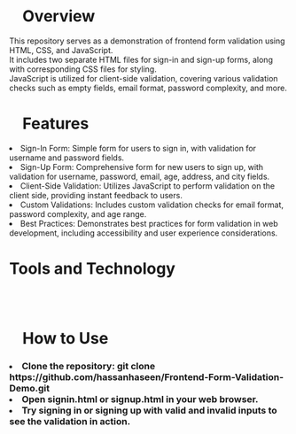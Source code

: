 <ul><h1>Overview</h1></ul>
<p>This repository serves as a demonstration of frontend form validation using HTML, CSS, and JavaScript. <br>
It includes two separate HTML files for sign-in and sign-up forms, along with corresponding CSS files for styling.<br>
JavaScript is utilized for client-side validation, covering various validation checks such as empty fields, email format, password complexity, and more.</p>


<ul><h1>Features</h1></ul>

<li>Sign-In Form: Simple form for users to sign in, with validation for username and password fields.</li>
<li>Sign-Up Form: Comprehensive form for new users to sign up, with validation for username, password, email, age, address, and city fields.</li>
<li>Client-Side Validation: Utilizes JavaScript to perform validation on the client side, providing instant feedback to users.</li>
<li>Custom Validations: Includes custom validation checks for email format, password complexity, and age range.</li>
<li>Best Practices: Demonstrates best practices for form validation in web development, including accessibility and user experience considerations.</li>

<h1>Tools and Technology</h1>
<br>
        <img src="https://camo.githubusercontent.com/bfe6a48836e87b13a16f1f56f88fee428475c2ac29247992ec9b8bcc7154f881/68747470733a2f2f696d672e736869656c64732e696f2f62616467652f48544d4c352d4533344632363f7374796c653d666f722d7468652d6261646765266c6f676f3d68746d6c35266c6f676f436f6c6f723d7768697465" alt="">
        
<img src="https://camo.githubusercontent.com/472c222e8f240a48ae51cd9b082a1b857be809dcd851a25150890c2da50c13a5/68747470733a2f2f696d672e736869656c64732e696f2f62616467652f435353332d3135373242363f7374796c653d666f722d7468652d6261646765266c6f676f3d63737333266c6f676f436f6c6f723d7768697465" alt="">
<img src="https://camo.githubusercontent.com/77a94341662845d3740986b84d8219c0fd4a0a9e4af8e5411c24cec0faee2129/68747470733a2f2f696d672e736869656c64732e696f2f62616467652f4a6176615363726970742d3332333333303f7374796c653d666f722d7468652d6261646765266c6f676f3d6a617661736372697074266c6f676f436f6c6f723d463744463145" alt="">
<img
src="https://camo.githubusercontent.com/513e03fc97acb466e27d445394532ade8d90363a266a4e8ff9526e2c49db0f67/68747470733a2f2f696d672e736869656c64732e696f2f62616467652f56697375616c5f53747564696f5f436f64652d3030373844343f7374796c653d666f722d7468652d6261646765266c6f676f3d76697375616c25323073747564696f253230636f6465266c6f676f436f6c6f723d7768697465" alt="">



<ul> <h1>How to Use </h1> </ul>
<h3>
<li>Clone the repository: git clone https://github.com/hassanhaseen/Frontend-Form-Validation-Demo.git</li>
<li>Open signin.html or signup.html in your web browser.</li>
<li>Try signing in or signing up with valid and invalid inputs to see the validation in action.</li>

</h3>


